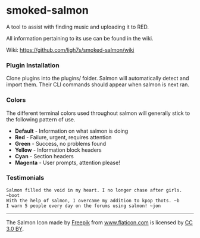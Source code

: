 # smoked-salmon

A tool to assist with finding music and uploading it to RED.

All information pertaining to its use can be found in the wiki.

Wiki: https://github.com/ligh7s/smoked-salmon/wiki

### Plugin Installation

Clone plugins into the plugins/ folder. Salmon will automatically detect
and import them. Their CLI commands should appear when salmon is next ran.

### Colors

The different terminal colors used throughout salmon will generally stick to the
following pattern of use.

- **Default** - Information on what salmon is doing
- **Red** - Failure, urgent, requires attention
- **Green** - Success, no problems found
- **Yellow** - Information block headers
- **Cyan** - Section headers
- **Magenta** - User prompts, attention please!

### Testimonials

```
Salmon filled the void in my heart. I no longer chase after girls. ~boot
With the help of salmon, I overcame my addition to kpop thots. ~b
I warn 5 people every day on the forums using salmon! ~jon
```

---

The Salmon Icon made by <a href="http://www.freepik.com" title="Freepik">Freepik</a> from
<a href="https://www.flaticon.com/" title="Flaticon">www.flaticon.com</a> is licensed by
<a href="http://creativecommons.org/licenses/by/3.0/" title="Creative Commons BY 3.0"
target="_blank">CC 3.0 BY</a>.
